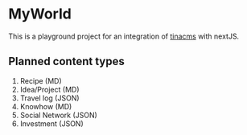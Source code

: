 # MyWorld

This is a playground project for an integration of [tinacms](tinacms.org) with nextJS.

## Planned content types

1. Recipe (MD)
2. Idea/Project (MD)
3. Travel log (JSON)
4. Knowhow (MD)
5. Social Network (JSON)
6. Investment (JSON)
